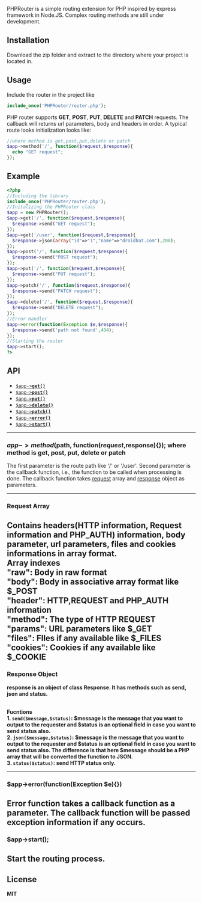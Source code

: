 PHPRouter is a simple routing extension for PHP inspired by express framework in Node.JS. Complex routing methods are still under development.

<a name="install"></a>
## Installation
Download the zip folder and extract to the directory where your project is located in.


<a name="usage"></a>
## Usage
Include the router in the project like

```php
include_once('PHPRouter/router.php');
```

PHP router supports <b>GET</b>, <b>POST</b>, <b>PUT</b>, <b>DELETE</b> and <b>PATCH</b> requests. The callback will returns url parameters, body and headers in order.
A typical route looks initialization looks like:
```php
//where method is get,post,put,delete or patch
$app->method('/', function($request,$response){
  echo "GET request";
});
```

<a name="example"></a>
## Example

```php
<?php
//Including the library
include_once('PHPRouter/router.php');
//Initalizing the PHPRouter class
$app = new PHPRouter();
$app->get('/', function($request,$response){
  $response->send("GET request");
});
$app->get('/user', function($request,$response){
  $response->json(array("id"=>"1","name"=>"droidhat.com"),200);
});
$app->post('/', function($request,$response){
  $response->send("POST request");
});
$app->put('/', function($request,$response){
  $response->send("PUT request");
});
$app->patch('/', function($request,$response){
  $response->send("PATCH request");
});
$app->delete('/', function($request,$response){
  $response->send("DELETE request");
});
//Error Handler
$app->error(function(Exception $e,$response){
  $response->send('path not found',404);
});
//Starting the router
$app->start();
?>
```
<a name="api"></a>
## API

  * <a href="#method"><code>$app-><b>get()</b></code></a>
  * <a href="#method"><code>$app-><b>post()</b></code></a>
  * <a href="#method"><code>$app-><b>put()</b></code></a>
  * <a href="#method"><code>$app-><b>delete()</b></code></a>
  * <a href="#method"><code>$app-><b>patch()</b></code></a>
  * <a href="#error"><code>$app-><b>error()</b></code></a>
  * <a href="#start"><code>$app-><b>start()</b></code></a>

-------------------------------------------------------
<a name="method"></a>
### $app->method($path, function($request,$response){}); where method is get, post, put, delete or patch

The first parameter is the route path like '/' or '/user'.
Second parameter is the callback function, i.e., the function to be called when processing is done.
The callback function takes <a href="#request">request</a> array and <a href="#response">response</a> object as parameters.

---------------------------------------------------------
<a name="request"></a>
### Request Array

Contains headers(HTTP information, Request information and PHP_AUTH) information, body parameter, url parameters, files and cookies informations in array format.
<br>
<b>Array indexes<b><br>
"raw": Body in raw format<br>
"body": Body in associative array format like $_POST<br>
"header": HTTP,REQUEST and PHP_AUTH information<br>
"method": The type of HTTP REQUEST<br>
"params": URL parameters like $_GET<br>
"files": FIles if any available like $_FILES<br>
"cookies": Cookies if any available like $_COOKIE<br>
-------------------------------------------------------
<a name="response"></a>
### Response Object

response is an object of class Response. It has methods such as send, json and status.

<br>
<b>Fucntions<b><br>
1. <code><b>send($message,$status)</b></code>: $message is the message that you want to output to the requester and $status is an optional field in case you want to send status also.<br>
2. <code><b>json($message,$status)</b></code>: $message is the message that you want to output to the requester and $status is an optional field in case you want to send status also. The difference is that here $message should be a PHP array that will be converted the function to JSON.<br>
3. <code><b>status($status)</b></code>: send HTTP status only.

-------------------------------------------------------
<a name="error"></a>
### $app->error(function(Exception $e){})

Error function takes a callback function as a parameter. The callback function will be passed exception information if any occurs.<br>
---------------------------------------------------------
<a name="start"></a>
### $app->start();

Start the routing process.<br>
-------------------------------------------------------
<a name="license"></a>
## License

MIT
